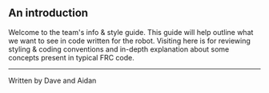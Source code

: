 ## An introduction   
 Welcome to the team's info & style guide. This guide will help outline what we want to see in code written for the robot. Visiting here is for reviewing styling & coding conventions and in-depth explanation about some concepts present in typical FRC code.
___
Written by Dave and Aidan